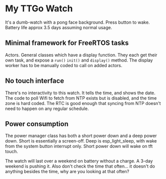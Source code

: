 # My TTGo Watch

It's a dumb-watch with a pong face background. Press button to wake. Battery life approx 3.5 days assuming normal usage.

## Minimal framework for FreeRTOS tasks

Actors. General classes which have a display function. They each get their own task, and expose a `run()` `init()` and `display()` method. The display worker has to be manually coded to call on added actors.

## No touch interface

There's no interactivity to this watch. It tells the time, and shows the date. The code to poll Wifi to fetch from NTP exists but is disabled, and the time zone is hard coded. The RTC is good enough that syncing from NTP doesn't need to happen on any regular schedule.

## Power consumption

The power manager class has both a short power down and a deep power down. Short is essentially a screen-off. Deep is esp_light_sleep, with wake from the system button interrupt only. Short power down will wake on tft touch.

The watch will last over a weekend on battery without a charge. A 3-day weekend is pushing it. Also don't check the time that often... it doesn't do anything besides the time, why are you looking at that often?
